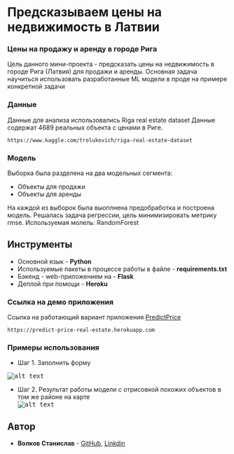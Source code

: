 # Предсказываем цены на недвижимость в Латвии
### Цены на продажу и аренду в городе Рига

Цель данного мини-проекта - предсказать цены на недвижимость в городе Рига (Латвия) для продажи и аренды. Основная задача научиться использовать разработанные ML модели в проде на примере конкретной задачи

### Данные

Данные для анализа использовались Riga real estate dataset
Данные содержат 4689 реальных объекта с ценами в Риге.

```
https://www.kaggle.com/trolukovich/riga-real-estate-dataset
```

### Модель

Выборка была разделена на два модельных сегмента:
* Объекты для продажи
* Объекты для аренды

На каждой из выборок была выоплнена предобработка и построена модель.
Решалась задача регрессии, цель минимизировать метрику rmse. 
Используемая молель: RandomForest

## Инструменты

*  Основной язык - **Python**
*  Используемые пакеты в процессе работы в файле - **requirements.txt**
*  Бэкенд - web-приложением на - **Flask**
*  Деплой при помощи - **Heroku**

### Ссылка на демо приложения
Ссылка на работающий вариант приложения [PredictPrice](https://predict-price-real-estate.herokuapp.com)
```
https://predict-price-real-estate.herokuapp.com
```

### Примеры использования

* Шаг 1. Заполнить форму <br />

<kbd>![alt text](https://i.ibb.co/n0FBvqQ/image.png)</kbd>

* Шаг 2. Результат работы модели с отрисовкой похожих объектов в том же районе на карте <br />
<kbd>![alt text](https://i.ibb.co/7rt03vV/image.png)</kbd>

## Автор

* **Волков Станислав** - [GitHub](https://github.com/volkovstanislav), [Linkdin](https://www.linkedin.com/in/ctacukoc/)


